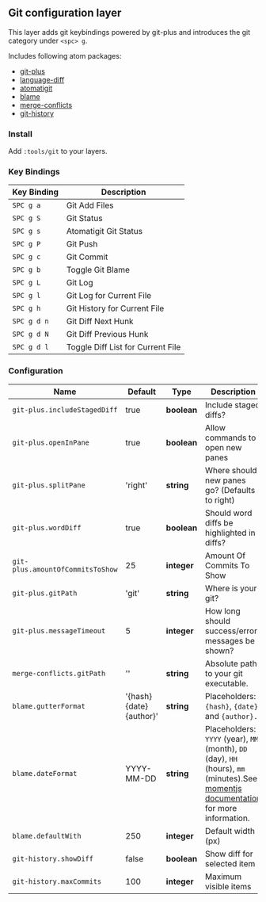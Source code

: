 ## Git configuration layer

This layer adds git keybindings powered by git-plus and introduces the git category under `<spc> g`.

Includes following atom packages:

- [git-plus](https://atom.io/packages/git-plus)
- [language-diff](https://atom.io/packages/language-diff)
- [atomatigit](https://atom.io/packages/atomatigit)
- [blame](https://atom.io/packages/blame)
- [merge-conflicts](https://atom.io/packages/merge-conflicts)
- [git-history](https://atom.io/packages/git-history)

### Install

Add `:tools/git` to your layers.

### Key Bindings

Key Binding | Description
------------|----------------------------------
`SPC g a`   | Git Add Files
`SPC g S`   | Git Status
`SPC g s`   | Atomatigit Git Status
`SPC g P`   | Git Push
`SPC g c`   | Git Commit
`SPC g b`   | Toggle Git Blame
`SPC g L`   | Git Log
`SPC g l`   | Git Log for Current File
`SPC g h`   | Git History for Current File
`SPC g d n` | Git Diff Next Hunk
`SPC g d N` | Git Diff Previous Hunk
`SPC g d l` | Toggle Diff List for Current File

### Configuration

Name                             | Default                  | Type        | Description
---------------------------------|--------------------------|-------------|------------------------------------------------------------------------------------------------------------------------------------------------------------------
`git-plus.includeStagedDiff`     | true                     | __boolean__ | Include staged diffs?
`git-plus.openInPane`            | true                     | __boolean__ | Allow commands to open new panes
`git-plus.splitPane`             | 'right'                  | __string__  | Where should new panes go? (Defaults to right)
`git-plus.wordDiff`              | true                     | __boolean__ | Should word diffs be highlighted in diffs?
`git-plus.amountOfCommitsToShow` | 25                       | __integer__ | Amount Of Commits To Show
`git-plus.gitPath`               | 'git'                    | __string__  | Where is your git?
`git-plus.messageTimeout`        | 5                        | __integer__ | How long should success/error messages be shown?
`merge-conflicts.gitPath`        | ''                       | __string__  | Absolute path to your git executable.
`blame.gutterFormat`             | '{hash} {date} {author}' | __string__  | Placeholders: `{hash}`, `{date}` and `{author}.`
`blame.dateFormat`               | YYYY-MM-DD               | __string__  | Placeholders: `YYYY` (year), `MM` (month), `DD` (day), `HH` (hours), `mm` (minutes).See [momentjs documentation](http://momentjs.com/docs/) for more information.
`blame.defaultWith`              | 250                      | __integer__ | Default width (px)
`git-history.showDiff`           | false                    | __boolean__ | Show diff for selected item
`git-history.maxCommits`         | 100                      | __integer__ | Maximum visible items
